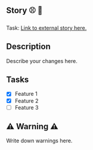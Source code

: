 ## Story :baseball: :loudspeaker:
Task: [Link to external story here.](link)

## Description
Describe your changes here.

## Tasks
- [x] Feature 1 
- [x] Feature 2
- [ ] Feature 3

## :warning:  Warning :warning:
Write down warnings here.
